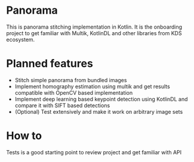 # Panorama

This is panorama stitching implementation in Kotlin.
It is the onboarding project to get familiar with Multik, KotlinDL and other libraries from KDS ecosystem.


# Planned features 

- Stitch simple panorama from bundled images
- Implement homography estimation using multik and get results compatible with OpenCV based implementation
- Implement deep learning based keypoint detection using KotlinDL and compare it with SIFT based detections
- (Optional) Test extensively and make it work on arbitrary image sets

# How to
Tests is a good starting point to review project and get familiar with API 

